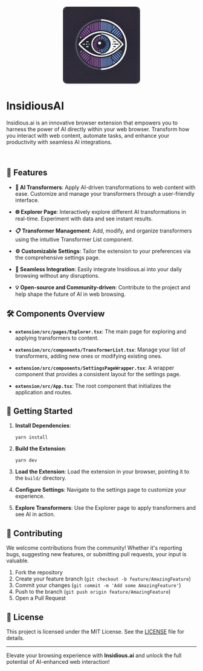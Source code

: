 <p align="center">
  <img src="extension/assets/logo.webp" alt="Insidious Logo" width="200" style="border: 2px solid #333; border-radius: 10px;">
</p>

# InsidiousAI

Insidious.ai is an innovative browser extension that empowers you to harness the power of AI directly within your web browser. Transform how you interact with web content, automate tasks, and enhance your productivity with seamless AI integrations.

<br clear="left"/>

## 🚀 Features

- **🧠 AI Transformers**: Apply AI-driven transformations to web content with ease. Customize and manage your transformers through a user-friendly interface.

- **🌐 Explorer Page**: Interactively explore different AI transformations in real-time. Experiment with data and see instant results.

- **📋 Transformer Management**: Add, modify, and organize transformers using the intuitive Transformer List component.

- **⚙️ Customizable Settings**: Tailor the extension to your preferences via the comprehensive settings page.

- **🔌 Seamless Integration**: Easily integrate Insidious.ai into your daily browsing without any disruptions.

- **💡 Open-source and Community-driven**: Contribute to the project and help shape the future of AI in web browsing.

## 🛠️ Components Overview

- **`extension/src/pages/Explorer.tsx`**: The main page for exploring and applying transformers to content.

- **`extension/src/components/TransformerList.tsx`**: Manage your list of transformers, adding new ones or modifying existing ones.

- **`extension/src/components/SettingsPageWrapper.tsx`**: A wrapper component that provides a consistent layout for the settings page.

- **`extension/src/App.tsx`**: The root component that initializes the application and routes.
## 📖 Getting Started

1. **Install Dependencies**:
   ```
   yarn install
   ```

2. **Build the Extension**:
   ```
   yarn dev
   ```

3. **Load the Extension**:
   Load the extension in your browser, pointing it to the `build/` directory.

4. **Configure Settings**: Navigate to the settings page to customize your experience.

5. **Explore Transformers**: Use the Explorer page to apply transformers and see AI in action.

## 🤝 Contributing

We welcome contributions from the community! Whether it's reporting bugs, suggesting new features, or submitting pull requests, your input is valuable.

1. Fork the repository
2. Create your feature branch (`git checkout -b feature/AmazingFeature`)
3. Commit your changes (`git commit -m 'Add some AmazingFeature'`)
4. Push to the branch (`git push origin feature/AmazingFeature`)
5. Open a Pull Request

## 📄 License

This project is licensed under the MIT License. See the [LICENSE](LICENSE) file for details.

---

Elevate your browsing experience with **Insidious.ai** and unlock the full potential of AI-enhanced web interaction!